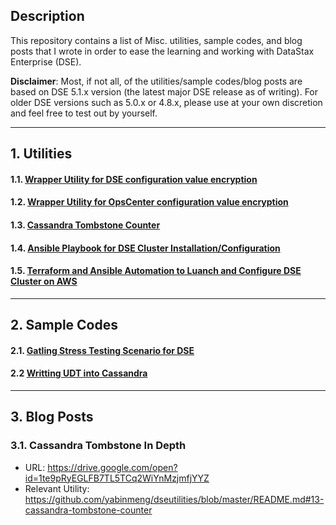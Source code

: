 ## Description

This repository contains a list of Misc. utilities, sample codes, and blog posts that I wrote in order to ease the learning and working with DataStax Enterprise (DSE). 

**Disclaimer**: Most, if not all, of the utilities/sample codes/blog posts are based on DSE 5.1.x version (the latest major DSE release as of writing). For older DSE versions such as 5.0.x or 4.8.x, please use at your own discretion and feel free to test out by yourself.

---

## 1. Utilities
#### 1.1. [Wrapper Utility for DSE configuration value encryption](https://github.com/yabinmeng/dseutilities/tree/master/dseconfenc)

#### 1.2. [Wrapper Utility for OpsCenter configuration value encryption](https://github.com/yabinmeng/dseutilities/tree/master/opsconfenc)

#### 1.3. [Cassandra Tombstone Counter](https://github.com/yabinmeng/tombstone_counter)

#### 1.4. [Ansible Playbook for DSE Cluster Installation/Configuration](https://github.com/yabinmeng/dseansible)

#### 1.5. [Terraform and Ansible Automation to Luanch and Configure DSE Cluster on AWS](https://github.com/yabinmeng/terradse)

---

## 2. Sample Codes

#### 2.1. [Gatling Stress Testing Scenario for DSE](https://github.com/yabinmeng/cassgatling)

#### 2.2 [Writting UDT into Cassandra](https://github.com/yabinmeng/dseudt)
   
---

## 3. Blog Posts

### 3.1. Cassandra Tombstone In Depth
   - URL: https://drive.google.com/open?id=1te9pRyEGLFB7TL5TCq2WiYnMzjmfjYYZ
   - Relevant Utility: https://github.com/yabinmeng/dseutilities/blob/master/README.md#13-cassandra-tombstone-counter
